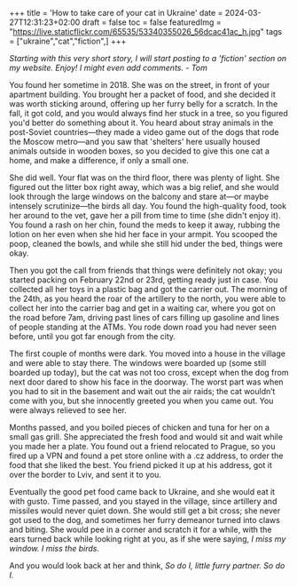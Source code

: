+++
title = 'How to take care of your cat in Ukraine'
date = 2024-03-27T12:31:23+02:00
draft = false
toc = false
featuredImg = "https://live.staticflickr.com/65535/53340355026_56dcac41ac_h.jpg"
tags = ["ukraine","cat","fiction",]
+++

_Starting with this very short story, I will start posting to a 'fiction' section on my website.  Enjoy!  I might even add comments. - Tom_

You found her sometime in 2018.  She was on the street, in front of your apartment building. You brought her a packet of food, and she decided it was worth sticking around, offering up her furry belly for a scratch. In the fall, it got cold, and you would always find her stuck in a tree, so you figured you'd better do something about it.  You heard about stray animals in the post-Soviet countries—they made a video game out of the dogs that rode the Moscow metro—and you saw that 'shelters' here usually housed animals outside in wooden boxes, so you decided to give this one cat a home, and make a difference, if only a small one.

She did well.  Your flat was on the third floor, there was plenty of light.  She figured out the litter box right away, which was a big relief, and she would look through the large windows on the balcony and stare at—or maybe intensely scrutinize—the birds all day.  You found the high-quality food, took her around to the vet, gave her a pill from time to time (she didn't enjoy it).  You found a rash on her chin, found the meds to keep it away, rubbing the lotion on her even when she hid her face in your armpit.  You scooped the poop, cleaned the bowls, and while she still hid under the bed, things were okay.

Then you got the call from friends that things were definitely not okay; you started packing on February 22nd or 23rd, getting ready just in case.  You collected all her toys in a plastic bag and got the carrier out.  The morning of the 24th, as you heard the roar of the artillery to the north, you were able to collect her into the carrier bag and get in a waiting car, where you got on the road before 7am, driving past lines of cars filling up gasoline and lines of people standing at the ATMs.  You rode down road you had never seen before, until you got far enough from the city.

The first couple of months were dark.  You moved into a house in the village and were able to stay there.  The windows were boarded up (some still boarded up today), but the cat was not too cross, except when the dog from next door dared to show his face in the doorway.  The worst part was when you had to sit in the basement and wait out the air raids; the cat wouldn’t come with you, but she innocently greeted you when you came out.  You were always relieved to see her.

Months passed, and you boiled pieces of chicken and tuna for her on a small gas grill.  She appreciated the fresh food and would sit and wait while you made her a plate.  You found out a friend relocated to Prague, so you fired up a VPN and found a pet store online with a .cz address, to order the food that she liked the best.  You friend picked it up at his address, got it over the border to Lviv, and sent it to you.  

Eventually the good pet food came back to Ukraine, and she would eat it with gusto.  Time passed, and you stayed in the village, since artillery and missiles would never quiet down.  She would still get a bit cross; she never got used to the dog, and sometimes her furry demeanor turned into claws and biting.  She would pee in a corner and scratch it for a while, with the ears turned back while looking right at you, as if she were saying, _I miss my window.  I miss the birds._

And you would look back at her and think, _So do I, little furry partner.  So do I._



